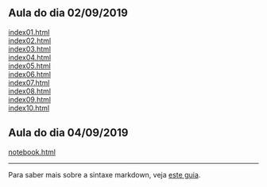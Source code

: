 ## Aula do dia 02/09/2019

[index01.html](basic/index01.html)<br>
[index02.html](basic/index02.html)<br>
[index03.html](basic/index03.html)<br>
[index04.html](basic/index04.html)<br>
[index05.html](basic/index05.html)<br>
[index06.html](basic/index06.html)<br>
[index07.html](basic/index07.html)<br>
[index08.html](basic/index08.html)<br>
[index09.html](basic/index09.html)<br>
[index10.html](basic/index10.html)<br>


## Aula do dia 04/09/2019

[notebook.html](d3_intro/notebook.html)<br>

---

Para saber mais sobre a sintaxe markdown, veja [este guia](https://guides.github.com/features/mastering-markdown/).
